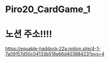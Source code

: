 # Piro20_CardGame_1

# 노션 주소!!!!
https://equable-haddock-22a.notion.site/4-1-7a09157d50c04133b518e66d40388423?pvs=4